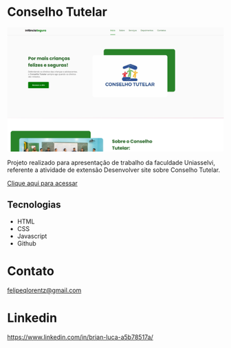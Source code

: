 # Conselho Tutelar 
![preview](./assets/conselho.png)
 
Projeto realizado para apresentação de trabalho da faculdade Uniasselvi, referente a atividade de extensão Desenvolver site sobre Conselho Tutelar. 

 [Clique aqui para acessar](https://brianluca99.github.io/ConselhoTutelar/)

## Tecnologias
- HTML 
- CSS
- Javascript
- Github 

# Contato 
felipeqlorentz@gmail.com

# Linkedin
https://www.linkedin.com/in/brian-luca-a5b78517a/
